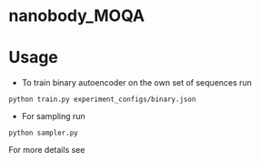 # nanobody_MOQA


# Usage

* To train binary autoencoder on the own set of sequences run

```
python train.py experiment_configs/binary.json
```

* For sampling run

```
python sampler.py
```

For more details see
